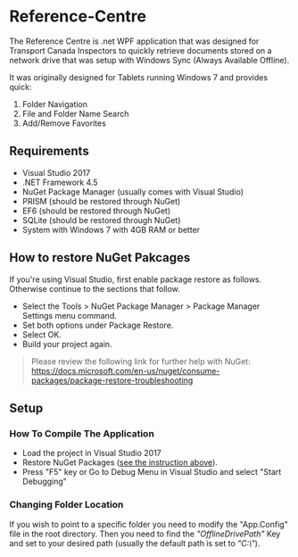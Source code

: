 # Reference-Centre
The Reference Centre is .net WPF application that was designed for Transport Canada Inspectors to quickly retrieve documents stored on a network drive that was setup with Windows Sync (Always Available Offline). 

It was originally designed for Tablets running Windows 7 and provides quick:

1. Folder Navigation
2. File and Folder Name Search
3. Add/Remove Favorites

## Requirements
- Visual Studio 2017
- .NET Framework 4.5
- NuGet Package Manager (usually comes with Visual Studio)
- PRISM (should be restored through NuGet)
- EF6 (should be restored through NuGet)
- SQLite (should be restored through NuGet)
- System with Windows 7 with 4GB RAM or better


## How to restore NuGet Pakcages
If you're using Visual Studio, first enable package restore as follows. Otherwise continue to the sections that follow.

* Select the Tools > NuGet Package Manager > Package Manager Settings menu command.
* Set both options under Package Restore.
* Select OK.
* Build your project again.
> Please review the following link for further help with NuGet:
https://docs.microsoft.com/en-us/nuget/consume-packages/package-restore-troubleshooting

## Setup
### How To Compile The Application
- Load the project in Visual Studio 2017
- Restore NuGet Packages ([see the instruction above](#How-to-restore-NuGet-Pakcages)).
- Press "F5" key or Go to Debug Menu in Visual Studio and select "Start Debugging"

### Changing Folder Location
If you wish to point to a specific folder you need to modify the "App.Config" file in the root directory.
Then you need to find the *"OfflineDrivePath"* Key and set to your desired path (usually the default path is set to *"C:\\"*).
